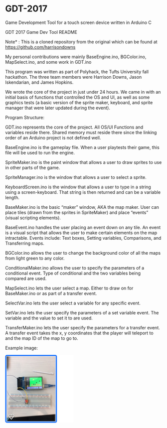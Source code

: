# GDT-2017
Game Development Tool for a touch screen device written in Arduino C

GDT 2017 
Game Dev Tool README

Note* : This is a cloned repository from the original which can be found at https://github.com/harrisondowns

My personal contributions were mainly BaseEngine.ino, BGColor.ino, MapSelect.ino, and some work in GDT.ino

This program was written as part of Polyhack, the Tufts University fall hackathon. The three team members were Harrison Downs, Jason Iskendarian, and James Hopkins.

We wrote the core of the project in just under 24 hours. We came in with an initial basis of functions that controlled the OS and UI, as well as some graphics tests (a basic version of the sprite maker, keyboard, and sprite manager that were later updated during the event). 

Program Structure:

GDT.ino represents the core of the project. All OS/UI Functions and variables reside there. Shared memory must reside there since the linking order of an Arduino project is not defined well.

BaseEngine.ino is the gameplay file. When a user playtests their game, this file will be used to run the engine.

SpriteMaker.ino is the paint window that allows a user to draw sprites to use in other parts of the game.

SpriteManager.ino is the window that allows a user to select a sprite.

KeyboardScreen.ino is the window that allows a user to type in a string using a screen-keyboard. That string is then returned and can be a variable length.

BaseMaker.ino is the basic “maker” window, AKA the map maker. User can place tiles (drawn from the sprites in SpriteMaker) and place “events” (visual scripting elements).

BaseEvent.ino handles the user placing an event down on any tile. An event is a visual script that allows the user to make certain elements on the map intractable. Events include: Text boxes, Setting variables, Comparisons, and Transferring maps.

BGColor.ino allows the user to change the background color of all the maps from light green to any color.

ConditionalMaker.ino allows the user to specify the parameters of a conditional event. Type of conditional and the two variables being compared are used.

MapSelect.ino lets the user select a map. Either to draw on for BaseMaker.ino or as part of a transfer event.

SelectVar.ino lets the user select a variable for any specific event.

SetVar.ino lets the user specify the parameters of a set variable event. The variable and the value to set it to are used.

TransferMaker.ino lets the user specify the parameters for a transfer event. A transfer event takes the x, y coordinates that the player will teleport to and the map ID of the map to go to.

Example image:

![arduino device running GDT tool](sample_images/example.png)